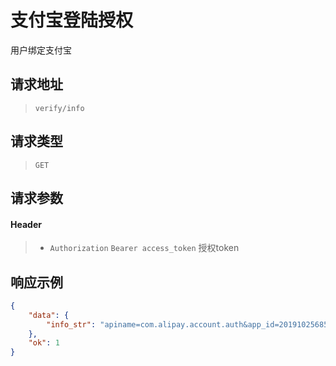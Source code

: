 # 支付宝登陆授权

用户绑定支付宝

## 请求地址

> `verify/info`

## 请求类型

> `GET`

## 请求参数

#### Header

> - `Authorization` `Bearer access_token` 授权token

## 响应示例

```json
{
    "data": {
        "info_str": "apiname=com.alipay.account.auth&app_id=2019102568589740&app_name=mc&method=alipay.open.auth.sdk.code.get&auth_type=AUTHACCOUNT&biz_type=openservice&pid=2088631610069015&product_id=APP_FAST_LOGIN&scope=kuaijie&target_id=y201910281631387437&sign_type=RSA2&sign=dVt2t7SWyc2NYyXm2aEU2zZNFWYEJSCidBqn1DrcsL7+45wMPOf9fKtwa1vvFhD91/iyg6sanQjqshuRm8CYAn2XZTbXLGJIui4/ip1RfOAD1I55ofXvFmteeJQ4TX2DBZibPYFf6w6B7Iyj/EEnpdBcnmhfAmGbGt3oohR8IzHtX4OvBEGC1vlOP+GLGdbFjmVqU7EWrf7c92ey2Izal59IvDD1QVGfcHb5lzwsn5UlccTyLAqfkos+fGcl2tBun7n5oFCZK3YH/G3rWHKC73MeyzcFzRdBlElnX0berDCv/n+Tt6EYf/i1FZIi4ZFdIxuvBMmrWP9UGPSteGuKHw=="
    },
    "ok": 1
}
```

